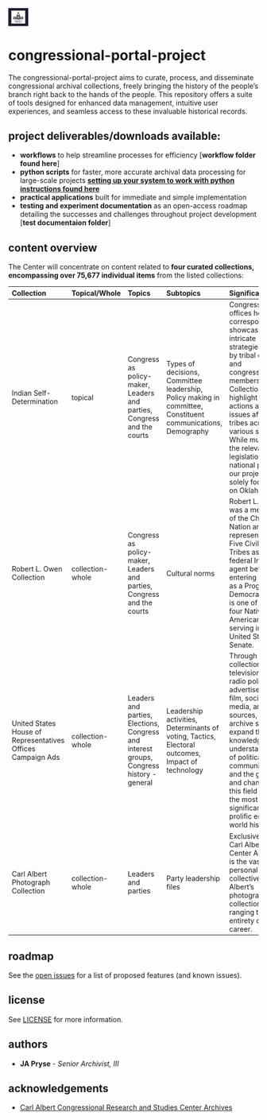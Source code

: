 <img src="https://github.com/prys0000/congressional-portal-project/blob/main/congressthumb_home.jpg" width=8% height=8%>

# congressional-portal-project

The congressional-portal-project aims to curate, process, and disseminate congressional archival collections, freely bringing the history of the people’s branch right back to the hands of the people. This repository offers a suite of tools designed for enhanced data management, intuitive user experiences, and seamless access to these invaluable historical records. 

## project deliverables/downloads available:
  * **workflows** to help streamline processes for efficiency [**workflow folder found here**]
  * **python scripts** for faster, more accurate archival data processing for large-scale projects [**setting up your system to work with python instructions found here**](https://github.com/prys0000/congressional-portal-project/blob/main/setting-up.md)
  * **practical applications** built for immediate and simple implementation
  * **testing and experiment documentation** as an open-access roadmap detailing the successes and challenges throughout project development [**test documentaion folder**]

## content overview

The Center will concentrate on content related to **four curated collections, encompassing over 75,677 individual items** from the listed collections:


|  Collection  |  Topical/Whole  |   Topics   |  Subtopics  |  Significance  |  Extent  |  Formats  |
|  :---  |  :---  |  :---  |  :---  |  :---  |  :---  |  :---  |
|  Indian Self-Determination |  topical  |  Congress as policy-maker, Leaders and parties, Congress and the courts  |  Types of decisions, Committee leadership, Policy making in committee, Constituent communications, Demography  |  Congressional offices hold correspondence showcasing intricate strategies used by tribal entities and congressional members. Collections highlight policy actions and issues affecting tribes across various states. While much of the relevant legislation has a national purview, our project isn't solely focused on Oklahoma.  |  23 collections  |  PDF/A, PDF/E or PDF with original file, TIFF  |
|  Robert L. Owen Collection  |  collection-whole  |  Congress as policy-maker, Leaders and parties, Congress and the courts  |  Cultural norms  |  Robert L. Owen was a member of the Cherokee Nation and represented the Five Civilized Tribes as a federal Indian agent before entering politics as a Progressive Democrat. Owen is one of only four Native Americans serving in the United States Senate.  |  199 items  |  PDF/A, PDF/E or PDF with original file, TIFF  |
|  United States House of Representatives Offices Campaign Ads  |  collection-whole  |  Leaders and parties, Elections, Congress and interest groups, Congress history - general  |  Leadership activities, Determinants of voting, Tactics, Electoral outcomes, Impact of technology  |  Through the collection of television and radio political advertisements, film, social media, and other sources, the archive seeks to expand the knowledge and understanding of political communications, and the growth and changes in this field across the most significant and prolific era in world history.  |  24,678 items  |  Motion JPEG 2000, MOV, AVI  |
|  Carl Albert Photograph Collection  |  collection-whole  |  Leaders and parties  |  Party leadership files  |  Exclusive to the Carl Albert Center Archives is the vast personal collective of Albert’s photograph collection ranging the entirety of his career.    |  11,000 items  |  TIFF  |

## roadmap

See the [open issues](https://github.com/prys0000/congressional-portal-project/issues) for a list of proposed features (and known issues).

## license

See [LICENSE](https://github.com/prys0000/congressional-portal-project/blob/main/LICENSE.md) for more information.

## authors

* **JA Pryse** - *Senior Archivist, III* 

## acknowledgements

* [Carl Albert Congressional Research and Studies Center Archives](https://www.ou.edu/carlalbertcenter/congressional-collection)

